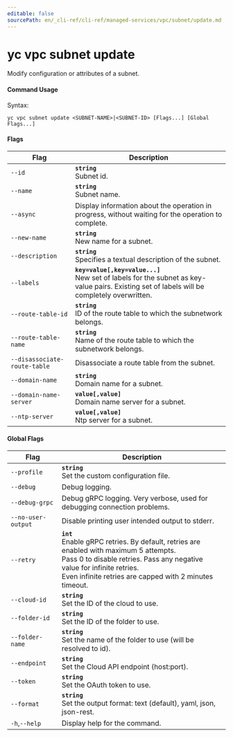 ```yaml
---
editable: false
sourcePath: en/_cli-ref/cli-ref/managed-services/vpc/subnet/update.md
---
```


# yc vpc subnet update

Modify configuration or attributes of a subnet.

#### Command Usage

Syntax: 

`yc vpc subnet update <SUBNET-NAME>|<SUBNET-ID> [Flags...] [Global Flags...]`

#### Flags

| Flag | Description |
|----|----|
|`--id`|<b>`string`</b><br/>Subnet id.|
|`--name`|<b>`string`</b><br/>Subnet name.|
|`--async`|Display information about the operation in progress, without waiting for the operation to complete.|
|`--new-name`|<b>`string`</b><br/>New name for a subnet.|
|`--description`|<b>`string`</b><br/>Specifies a textual description of the subnet.|
|`--labels`|<b>`key=value[,key=value...]`</b><br/>New set of labels for the subnet as key-value pairs. Existing set of labels will be completely overwritten.|
|`--route-table-id`|<b>`string`</b><br/>ID of the route table to which the subnetwork belongs.|
|`--route-table-name`|<b>`string`</b><br/>Name of the route table to which the subnetwork belongs.|
|`--disassociate-route-table`|Disassociate a route table from the subnet.|
|`--domain-name`|<b>`string`</b><br/>Domain name for a subnet.|
|`--domain-name-server`|<b>`value[,value]`</b><br/>Domain name server for a subnet.|
|`--ntp-server`|<b>`value[,value]`</b><br/>Ntp server for a subnet.|

#### Global Flags

| Flag | Description |
|----|----|
|`--profile`|<b>`string`</b><br/>Set the custom configuration file.|
|`--debug`|Debug logging.|
|`--debug-grpc`|Debug gRPC logging. Very verbose, used for debugging connection problems.|
|`--no-user-output`|Disable printing user intended output to stderr.|
|`--retry`|<b>`int`</b><br/>Enable gRPC retries. By default, retries are enabled with maximum 5 attempts.<br/>Pass 0 to disable retries. Pass any negative value for infinite retries.<br/>Even infinite retries are capped with 2 minutes timeout.|
|`--cloud-id`|<b>`string`</b><br/>Set the ID of the cloud to use.|
|`--folder-id`|<b>`string`</b><br/>Set the ID of the folder to use.|
|`--folder-name`|<b>`string`</b><br/>Set the name of the folder to use (will be resolved to id).|
|`--endpoint`|<b>`string`</b><br/>Set the Cloud API endpoint (host:port).|
|`--token`|<b>`string`</b><br/>Set the OAuth token to use.|
|`--format`|<b>`string`</b><br/>Set the output format: text (default), yaml, json, json-rest.|
|`-h`,`--help`|Display help for the command.|
